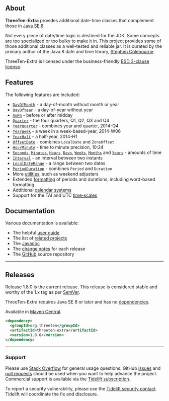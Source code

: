 ## <i></i> About

**ThreeTen-Extra** provides additional date-time classes that complement those in
[Java SE 8](https://docs.oracle.com/javase/8/docs/api/java/time/package-summary.html).

Not every piece of date/time logic is destined for the JDK.
Some concepts are too specialized or too bulky to make it in.
This project provides some of those additional classes as a well-tested and reliable jar.
It is curated by the primary author of the Java 8 date and time library, [Stephen Colebourne](https://www.joda.org/).

ThreeTen-Extra is licensed under the business-friendly [BSD 3-clause license](licenses.html).


## <i></i> Features

The following features are included:

* [`DayOfMonth`](apidocs/org.threeten.extra/org/threeten/extra/DayOfMonth.html) - a day-of-month without month or year
* [`DayOfYear`](apidocs/org.threeten.extra/org/threeten/extra/DayOfYear.html) - a day-of-year without year
* [`AmPm`](apidocs/org.threeten.extra/org/threeten/extra/AmPm.html) - before or after midday
* [`Quarter`](apidocs/org.threeten.extra/org/threeten/extra/Quarter.html) - the four quarters, Q1, Q2, Q3 and Q4
* [`YearQuarter`](apidocs/org.threeten.extra/org/threeten/extra/YearQuarter.html) - combines year and quarter, 2014-Q4
* [`YearWeek`](apidocs/org.threeten.extra/org/threeten/extra/YearWeek.html) - a week in a week-based-year, 2014-W06
* [`YearHalf`](apidocs/org.threeten.extra/org/threeten/extra/YearHalf.html) - a half-year, 2014-H1
* [`OffsetDate`](apidocs/org.threeten.extra/org/threeten/extra/OffsetDate.html) - combines `LocalDate` and `ZoneOffset`
* [`HourMinute`](apidocs/org.threeten.extra/org/threeten/extra/HourMinute.html) - time to minute precision, 10:24
* [`Seconds`](apidocs/org.threeten.extra/org/threeten/extra/Seconds.html),
[`Minutes`](apidocs/org.threeten.extra/org/threeten/extra/Minutes.html),
[`Hours`](apidocs/org.threeten.extra/org/threeten/extra/Hours.html),
[`Days`](apidocs/org.threeten.extra/org/threeten/extra/Days.html),
[`Weeks`](apidocs/org.threeten.extra/org/threeten/extra/Weeks.html),
[`Months`](apidocs/org.threeten.extra/org/threeten/extra/Months.html) and
[`Years`](apidocs/org.threeten.extra/org/threeten/extra/Years.html) - amounts of time
* [`Interval`](apidocs/org.threeten.extra/org/threeten/extra/Interval.html) - an interval between two instants
* [`LocalDateRange`](apidocs/org.threeten.extra/org/threeten/extra/LocalDateRange.html) - a range between two dates
* [`PeriodDuration`](apidocs/org.threeten.extra/org/threeten/extra/PeriodDuration.html) - combines `Period` and `Duration`
* More [utilities](apidocs/org.threeten.extra/org/threeten/extra/Temporals.html), such as weekend adjusters
* Extended [formatting](apidocs/org.threeten.extra/org/threeten/extra/AmountFormats.html) of periods and durations, including word-based formatting
* Additional [calendar systems](apidocs/org.threeten.extra/org/threeten/extra/chrono/package-summary.html)
* Support for the TAI and UTC [time-scales](apidocs/org.threeten.extra/org/threeten/extra/scale/package-summary.html)


## <i></i> Documentation

Various documentation is available:

* The helpful [user guide](userguide.html)
* The list of [related projects](related.html)
* The [Javadoc](apidocs/org.threeten.extra/module-summary.html)
* The [change notes](changes-report.html) for each release
* The [GitHub](https://github.com/ThreeTen/threeten-extra) source repository

---

## <i></i> Releases

Release 1.8.0 is the current release.
This release is considered stable and worthy of the 1.x tag as per [SemVer](https://semver.org/spec/v2.0.0.html).

ThreeTen-Extra requires Java SE 8 or later and has no [dependencies](dependencies.html).

Available in [Maven Central](https://search.maven.org/search?q=g:org.threeten%20AND%20a:threeten-extra&core=gav).

```xml
<dependency>
  <groupId>org.threeten</groupId>
  <artifactId>threeten-extra</artifactId>
  <version>1.8.0</version>
</dependency>
```

---

### Support

Please use [Stack Overflow](https://stackoverflow.com/search?q=threeten-extra) for general usage questions.
GitHub [issues](https://github.com/ThreeTen/threeten-extra/issues) and [pull requests](https://github.com/ThreeTen/threeten-extra/pulls)
should be used when you want to help advance the project.
Commercial support is available via the
[Tidelift subscription](https://tidelift.com/subscription/pkg/maven-org-threeten-threeten-extra?utm_source=maven-org-threeten-threeten-extra&utm_medium=referral&utm_campaign=website).

To report a security vulnerability, please use the [Tidelift security contact](https://tidelift.com/security).
Tidelift will coordinate the fix and disclosure.
